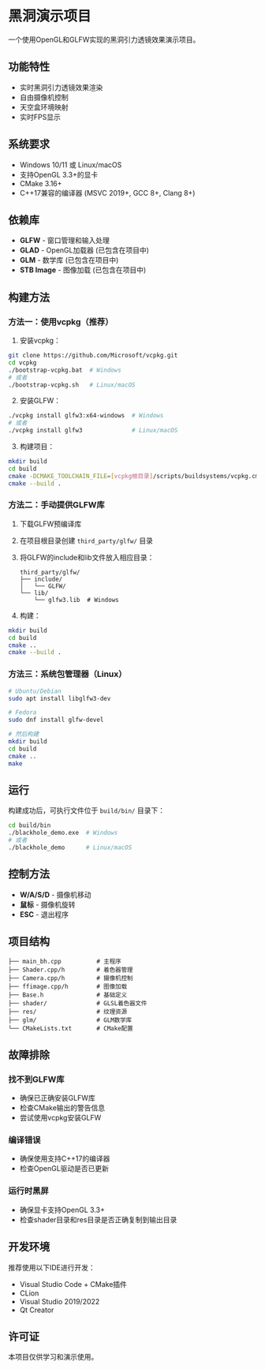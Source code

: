 # 黑洞演示项目

一个使用OpenGL和GLFW实现的黑洞引力透镜效果演示项目。

## 功能特性

- 实时黑洞引力透镜效果渲染
- 自由摄像机控制
- 天空盒环境映射
- 实时FPS显示

## 系统要求

- Windows 10/11 或 Linux/macOS
- 支持OpenGL 3.3+的显卡
- CMake 3.16+
- C++17兼容的编译器 (MSVC 2019+, GCC 8+, Clang 8+)

## 依赖库

- **GLFW** - 窗口管理和输入处理
- **GLAD** - OpenGL加载器 (已包含在项目中)
- **GLM** - 数学库 (已包含在项目中)
- **STB Image** - 图像加载 (已包含在项目中)

## 构建方法

### 方法一：使用vcpkg（推荐）

1. 安装vcpkg：
```bash
git clone https://github.com/Microsoft/vcpkg.git
cd vcpkg
./bootstrap-vcpkg.bat  # Windows
# 或者
./bootstrap-vcpkg.sh   # Linux/macOS
```

2. 安装GLFW：
```bash
./vcpkg install glfw3:x64-windows  # Windows
# 或者
./vcpkg install glfw3              # Linux/macOS
```

3. 构建项目：
```bash
mkdir build
cd build
cmake -DCMAKE_TOOLCHAIN_FILE=[vcpkg根目录]/scripts/buildsystems/vcpkg.cmake ..
cmake --build .
```

### 方法二：手动提供GLFW库

1. 下载GLFW预编译库
2. 在项目根目录创建 `third_party/glfw/` 目录
3. 将GLFW的include和lib文件放入相应目录：
   ```
   third_party/glfw/
   ├── include/
   │   └── GLFW/
   └── lib/
       └── glfw3.lib  # Windows
   ```

4. 构建：
```bash
mkdir build
cd build
cmake ..
cmake --build .
```

### 方法三：系统包管理器（Linux）

```bash
# Ubuntu/Debian
sudo apt install libglfw3-dev

# Fedora
sudo dnf install glfw-devel

# 然后构建
mkdir build
cd build
cmake ..
make
```

## 运行

构建成功后，可执行文件位于 `build/bin/` 目录下：

```bash
cd build/bin
./blackhole_demo.exe  # Windows
# 或者
./blackhole_demo      # Linux/macOS
```

## 控制方法

- **W/A/S/D** - 摄像机移动
- **鼠标** - 摄像机旋转
- **ESC** - 退出程序

## 项目结构

```
├── main_bh.cpp          # 主程序
├── Shader.cpp/h         # 着色器管理
├── Camera.cpp/h         # 摄像机控制
├── ffimage.cpp/h        # 图像加载
├── Base.h               # 基础定义
├── shader/              # GLSL着色器文件
├── res/                 # 纹理资源
├── glm/                 # GLM数学库
└── CMakeLists.txt       # CMake配置
```

## 故障排除

### 找不到GLFW库
- 确保已正确安装GLFW库
- 检查CMake输出的警告信息
- 尝试使用vcpkg安装GLFW

### 编译错误
- 确保使用支持C++17的编译器
- 检查OpenGL驱动是否已更新

### 运行时黑屏
- 确保显卡支持OpenGL 3.3+
- 检查shader目录和res目录是否正确复制到输出目录

## 开发环境

推荐使用以下IDE进行开发：
- Visual Studio Code + CMake插件
- CLion
- Visual Studio 2019/2022
- Qt Creator

## 许可证

本项目仅供学习和演示使用。 